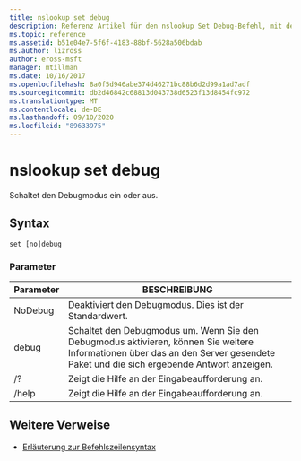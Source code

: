 ```yaml
---
title: nslookup set debug
description: Referenz Artikel für den nslookup Set Debug-Befehl, mit dem der Debugmodus ein-und ausgeschaltet wird.
ms.topic: reference
ms.assetid: b51e04e7-5f6f-4183-88bf-5628a506bdab
ms.author: lizross
author: eross-msft
manager: mtillman
ms.date: 10/16/2017
ms.openlocfilehash: 8a0f5d946abe374d46271bc88b6d2d99a1ad7adf
ms.sourcegitcommit: db2d46842c68813d043738d6523f13d8454fc972
ms.translationtype: MT
ms.contentlocale: de-DE
ms.lasthandoff: 09/10/2020
ms.locfileid: "89633975"
---
```

# <a name="nslookup-set-debug"></a>nslookup set debug

Schaltet den Debugmodus ein oder aus.

## <a name="syntax"></a>Syntax

```
set [no]debug
```

### <a name="parameters"></a>Parameter

| Parameter | BESCHREIBUNG |
| ---------- | ---------- |
| NoDebug | Deaktiviert den Debugmodus. Dies ist der Standardwert. |
| debug | Schaltet den Debugmodus um. Wenn Sie den Debugmodus aktivieren, können Sie weitere Informationen über das an den Server gesendete Paket und die sich ergebende Antwort anzeigen. |
| /? | Zeigt die Hilfe an der Eingabeaufforderung an. |
| /help | Zeigt die Hilfe an der Eingabeaufforderung an. |

## <a name="additional-references"></a>Weitere Verweise

- [Erläuterung zur Befehlszeilensyntax](command-line-syntax-key.md)
